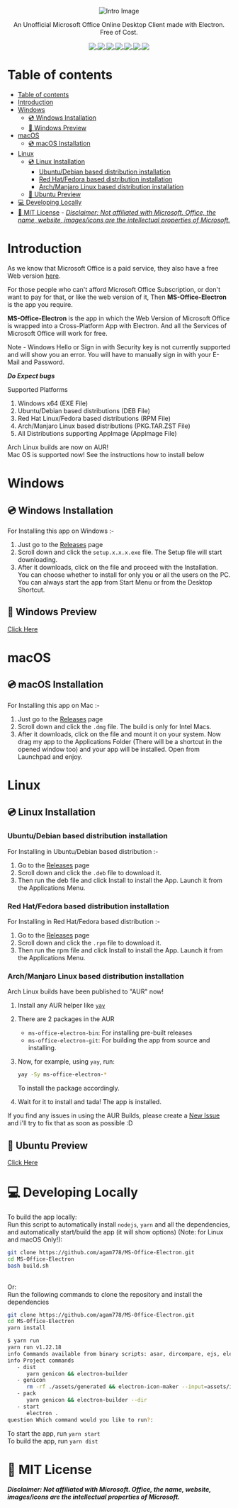 <p align="center"><img src="https://github.com/agam778/Microsoft-Office-Electron/blob/main/Intro_Image.png?raw=true" alt="Intro Image"></p>

<p align="center">An Unofficial Microsoft Office Online Desktop Client made with Electron. Free of Cost.</p>

<p align="center">
<a href="https://bit.ly/agamtechtricks">
 <img align="center" src="https://img.shields.io/badge/Made%20With%20♥-by%20Agam-orange?style=style=flat">   
 </a>
<a href="https://electronjs.org">
 <img align="center" src="https://img.shields.io/badge/Developed%20With-Electron-red?logo=Electron&logoColor=white&style=flat">  
 </a>
<a href="https://github.com/agam778/MS-Office-Electron/blob/main/LICENSE">
 <img align="center" src="https://img.shields.io/github/license/agam778/MS-Office-Electron?style=flat">  
 </a>
<a  href="https://github.com/agam778/MS-Office-Electron/releases/">
 <img align="center" src="https://img.shields.io/github/v/release/agam778/MS-Office-Electron?label=Release&logo=github&style=style=flat&color=blue">  
 </a>
<a href="https://github.com/agam778/MS-Office-Electron/releases/">
 <img align="center" src="https://img.shields.io/github/downloads/agam778/MS-Office-Electron/total?label=Downloads&style=style=flat">
 </a>
 <a href="https://github.com/agam778/MS-Office-Electron/releases/latest/">
 <img align="center" src="https://img.shields.io/github/downloads/agam778/MS-Office-Electron/latest/total?label=Downloads%40Latest">
 </a>
 <a href="https://github.com/agam778/MS-Office-Electron/actions/workflows/build.yml">
  <img align="center" src="https://github.com/agam778/MS-Office-Electron/actions/workflows/build.yml/badge.svg">
 </a>
</p>

# Table of contents

- [Table of contents](#table-of-contents)
- [Introduction](#introduction)
- [Windows](#windows)
  - [💿 Windows Installation](#-windows-installation)
  - [📸 Windows Preview](#-windows-preview)
- [macOS](#macos)
  - [💿 macOS Installation](#-macos-installation)
- [Linux](#linux)
  - [💿 Linux Installation](#-linux-installation)
    - [Ubuntu/Debian based distribution installation](#ubuntudebian-based-distribution-installation)
    - [Red Hat/Fedora based distribution installation](#red-hatfedora-based-distribution-installation)
    - [Arch/Manjaro Linux based distribution installation](#archmanjaro-linux-based-distribution-installation)
  - [📸 Ubuntu Preview](#-ubuntu-preview)
- [💻 Developing Locally](#-developing-locally)
- [📃 MIT License](#-mit-license)
      - [*Disclaimer: Not affiliated with Microsoft. Office, the name, website, images/icons are the intellectual properties of Microsoft.*](#disclaimer-not-affiliated-with-microsoft-office-the-name-website-imagesicons-are-the-intellectual-properties-of-microsoft)

# Introduction

As we know that Microsoft Office is a paid service, they also have a free Web version [here](https://office.com).

For those people who can't afford Microsoft Office Subscription, or don't want to pay for that, or like the web version of it, Then **MS-Office-Electron** is the app you require.

**MS-Office-Electron** is the app in which the Web Version of Microsoft Office is wrapped into a Cross-Platform App with Electron. And all the Services of Microsoft Office will work for free.

Note - Windows Hello or Sign in with Security key is not currently supported and will show you an error. You will have to manually sign in with your E-Mail and Password.

***Do Expect bugs***

Supported Platforms

1. Windows x64 (EXE File)
2. Ubuntu/Debian based distributions (DEB File)
3. Red Hat Linux/Fedora based distributions (RPM File)
4. Arch/Manjaro Linux based distributions (PKG.TAR.ZST File)
5. All Distributions supporting AppImage (AppImage File)

Arch Linux builds are now on AUR!<br>
Mac OS is supported now! See the instructions how to install below<br>

# Windows

## 💿 Windows Installation

For Installing this app on Windows :- 

1) Just go to the [Releases](https://github.com/agam778/MS-Office-Electron/releases) page
2) Scroll down and click the  `setup.x.x.x.exe` file. The Setup file will start downloading.
3) After it downloads, click on the file and proceed with the Installation. You can choose whether to install for only you or all the users on the PC. You can always start the app from Start Menu or from the Desktop Shortcut.

## 📸 Windows Preview

[Click Here](https://github.com/agam778/MS-Office-Electron/blob/main/Preview/Windows%20Preview.png?raw=true)

# macOS

## 💿 macOS Installation

For Installing this app on Mac :-

1. Just go to the [Releases](https://github.com/agam778/MS-Office-Electron/releases) page
2. Scroll down and click the `.dmg` file. The build is only for Intel Macs.
3. After it downloads, click on the file and mount it on your system. Now drag my app to the Applications Folder (There will be a shortcut in the opened window too) and your app will be installed. Open from Launchpad and enjoy.

# Linux

## 💿 Linux Installation

### Ubuntu/Debian based distribution installation

For Installing in Ubuntu/Debian based distribution :- 

1) Go to the [Releases](https://github.com/agam778/MS-Office-Electron/releases) page
2) Scroll down and click the `.deb` file to download it.
3) Then run the deb file and click Install to install the App. Launch it from the Applications Menu.

### Red Hat/Fedora based distribution installation

For Installing in Red Hat/Fedora based distribution :- 

1) Go to the [Releases](https://github.com/agam778/MS-Office-Electron/releases) page
2) Scroll down and click the `.rpm` file to download it.
3) Then run the rpm file and click Install to install the App. Launch it from the Applications Menu.

### Arch/Manjaro Linux based distribution installation

Arch Linux builds have been published to "AUR" now!

1. Install any AUR helper like [`yay`](https://github.com/Jguer/yay)

2. There are 2 packages in the AUR
   - `ms-office-electron-bin`: For installing pre-built releases
   - `ms-office-electron-git`: For building the app from source and installing.

3. Now, for example, using `yay`, run:
   ```bash
   yay -Sy ms-office-electron-*
   ```
   To install the package accordingly.

4. Wait for it to install and tada! The app is installed.

If you find any issues in using the AUR Builds, please create a [New Issue](https://github.com/agam778/MS-Office-Electron/issues/new) and i'll try to fix that as soon as possible :D

## 📸 Ubuntu Preview

[Click Here](https://github.com/agam778/MS-Office-Electron/blob/main/Preview/Ubuntu%20Preview.png?raw=true)

# 💻 Developing Locally
To build the app locally:<br>
Run this script to automatically install `nodejs`, `yarn` and all the dependencies, and automatically start/build the app (it will show options) (Note: for Linux and macOS Only!):
```bash
git clone https://github.com/agam778/MS-Office-Electron.git
cd MS-Office-Electron
bash build.sh
```
<br>
Or:<br>
Run the following commands to clone the repository and install the dependencies

```bash
git clone https://github.com/agam778/MS-0ffice-Electron.git
cd MS-Office-Electron
yarn install
```
```bash
$ yarn run
yarn run v1.22.18
info Commands available from binary scripts: asar, dircompare, ejs, electron, electron-builder, electron-icon-maker, electron-osx-flat, electron-osx-sign, extract-zip, icon-gen, install-app-deps, is-ci, jake, js-yaml, json5, mime, mkdirp, phantomjs, pixelmatch, rc, resolve, rimraf, semver, sshpk-conv, sshpk-sign, sshpk-verify, svg2png, uuid, which
info Project commands
   - dist
      yarn genicon && electron-builder
   - genicon
      rm -rf ./assets/generated && electron-icon-maker --input=assets/icon.png --output=assets/generated
   - pack
      yarn genicon && electron-builder --dir
   - start
      electron .
question Which command would you like to run?: 
```

To start the app, run `yarn start`<br>
To build the app, run `yarn dist`

# 📃 MIT License

#### *Disclaimer: Not affiliated with Microsoft. Office, the name, website, images/icons are the intellectual properties of Microsoft.*
